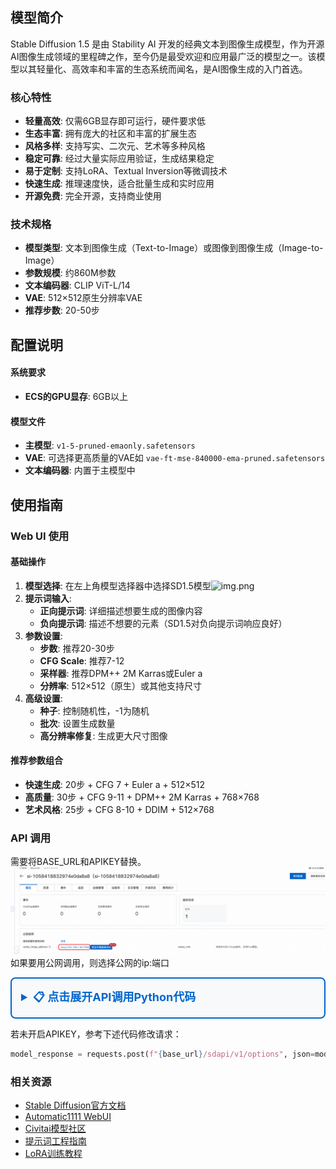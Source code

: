 ## 模型简介

Stable Diffusion 1.5 是由 Stability AI 开发的经典文本到图像生成模型，作为开源AI图像生成领域的里程碑之作，至今仍是最受欢迎和应用最广泛的模型之一。该模型以其轻量化、高效率和丰富的生态系统而闻名，是AI图像生成的入门首选。

### 核心特性
- **轻量高效**: 仅需6GB显存即可运行，硬件要求低
- **生态丰富**: 拥有庞大的社区和丰富的扩展生态
- **风格多样**: 支持写实、二次元、艺术等多种风格
- **稳定可靠**: 经过大量实际应用验证，生成结果稳定
- **易于定制**: 支持LoRA、Textual Inversion等微调技术
- **快速生成**: 推理速度快，适合批量生成和实时应用
- **开源免费**: 完全开源，支持商业使用

### 技术规格
- **模型类型**: 文本到图像生成（Text-to-Image）或图像到图像生成（Image-to-Image）
- **参数规模**: 约860M参数
- **文本编码器**: CLIP ViT-L/14
- **VAE**: 512×512原生分辨率VAE
- **推荐步数**: 20-50步


## 配置说明

#### 系统要求
- **ECS的GPU显存**: 6GB以上


#### 模型文件
- **主模型**: `v1-5-pruned-emaonly.safetensors`
- **VAE**: 可选择更高质量的VAE如 `vae-ft-mse-840000-ema-pruned.safetensors`
- **文本编码器**: 内置于主模型中


## 使用指南

### Web UI 使用

#### 基础操作
1. **模型选择**: 在左上角模型选择器中选择SD1.5模型![img.png](img.png)
2. **提示词输入**:
    - **正向提示词**: 详细描述想要生成的图像内容
    - **负向提示词**: 描述不想要的元素（SD1.5对负向提示词响应良好）
3. **参数设置**:
    - **步数**: 推荐20-30步
    - **CFG Scale**: 推荐7-12
    - **采样器**: 推荐DPM++ 2M Karras或Euler a
    - **分辨率**: 512×512（原生）或其他支持尺寸
4. **高级设置**:
    - **种子**: 控制随机性，-1为随机
    - **批次**: 设置生成数量
    - **高分辨率修复**: 生成更大尺寸图像

#### 推荐参数组合
- **快速生成**: 20步 + CFG 7 + Euler a + 512×512
- **高质量**: 30步 + CFG 9-11 + DPM++ 2M Karras + 768×768
- **艺术风格**: 25步 + CFG 8-10 + DDIM + 512×768

### API 调用

需要将BASE_URL和APIKEY替换。![img_1.png](img_1.png)
如果要用公网调用，则选择公网的ip:端口

<details style="border: 2px solid #0066cc; border-radius: 8px; padding: 15px; margin: 10px 0; background-color: #f8f9fa;">
  <summary style="font-weight: bold; font-size: 18px; color: #0066cc; cursor: pointer;">
    📋 点击展开API调用Python代码
  </summary>

```python
import requests
import base64

# 配置
base_url = "<部署服务的Output URL>"
username = "admin"
apikey = "${APIKEY}"
auth = (username, apikey)

# 1. 切换模型
model_data = {
    "sd_model_checkpoint": "v1-5-pruned-emaonly.safetensors"
}

print("正在切换模型...")
model_response = requests.post(f"{base_url}/sdapi/v1/options", json=model_data, auth=auth)
print("模型切换完成")

# 2. 生成图片
prompt = "a beautiful cat"
data = {
    "prompt": prompt,
    "steps": 20,
    "width": 512,
    "height": 512
}

print("正在生成图片...")
response = requests.post(f"{base_url}/sdapi/v1/txt2img", json=data, auth=auth)
result = response.json()

# 3. 保存图片
if "images" in result:
    image_data = base64.b64decode(result["images"][0])
    with open("output.png", "wb") as f:
        f.write(image_data)
    print("图片已保存为 output.png")
else:
    print("错误:", result)

```

</details>

若未开启APIKEY，参考下述代码修改请求：
```python
model_response = requests.post(f"{base_url}/sdapi/v1/options", json=model_data)

```


### 相关资源

- [Stable Diffusion官方文档](https://stability.ai/stable-diffusion)
- [Automatic1111 WebUI](https://github.com/AUTOMATIC1111/stable-diffusion-webui)
- [Civitai模型社区](https://civitai.com/)
- [提示词工程指南](https://prompthero.com/stable-diffusion-prompts)
- [LoRA训练教程](https://github.com/cloneofsimo/lora)
